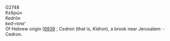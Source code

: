 <body>
  <p>G2748<br>  Κεδρών  <br> Kedrōn  <br><i>ked-rone‘ </i><br>Of Hebrew origin [<a href="h6939.htm">6939</a> ; <i>Cedron</i> (that is, <i>Kidron</i>), a brook near Jerusalem: - Cedron.<br></p>
 </body>